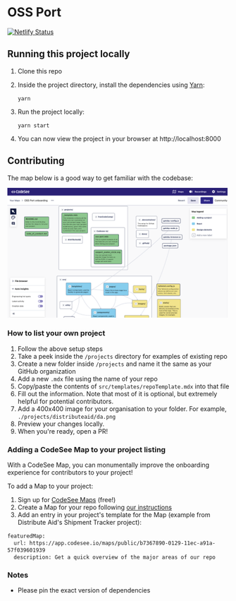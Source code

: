 # OSS Port

[![Netlify Status](https://api.netlify.com/api/v1/badges/02ace102-0025-4a8b-a68e-2eba2deb3bf5/deploy-status)](https://app.netlify.com/sites/gracious-sammet-0b4268/deploys)

## Running this project locally

1. Clone this repo
1. Inside the project directory, install the dependencies using [Yarn](https://classic.yarnpkg.com/en/):

   ```shell
   yarn
   ```

1. Run the project locally:

   ```shell
   yarn start
   ```

1. You can now view the project in your browser at http://localhost:8000

## Contributing

The map below is a good way to get familiar with the codebase:

[<img alt="CodeSee Map preview" src="docs/codebase-map.png" width="500">](https://app.codesee.io/maps/public/66e14ff0-0c28-11ec-83a7-234deb28a370)


### How to list your own project

1. Follow the above setup steps
1. Take a peek inside the `/projects` directory for examples of existing repo
1. Create a new folder inside `/projects` and name it the same as your GitHub organization
1. Add a new `.mdx` file using the name of your repo
1. Copy/paste the contents of `src/templates/repoTemplate.mdx` into that file
1. Fill out the information. Note that most of it is optional, but extremely helpful for potential contributors.
1. Add a 400x400 image for your organisation to your folder. For example, `./projects/distributeaid/da.png`
1. Preview your changes locally.
1. When you're ready, open a PR!

### Adding a CodeSee Map to your project listing

With a CodeSee Map, you can monumentally improve the onboarding experience for contributors to your project!

To add a Map to your project:

1. Sign up for [CodeSee Maps](https://codesee.io) (free!)
1. Create a Map for your repo following [our instructions](https://docs.codesee.io/en/latest/)
1. Add an entry in your project's template for the Map (example from Distribute Aid's Shipment Tracker project):

```
featuredMap:
  url: https://app.codesee.io/maps/public/b7367890-0129-11ec-a91a-57f039601939
  description: Get a quick overview of the major areas of our repo
```

### Notes

- Please pin the exact version of dependencies
